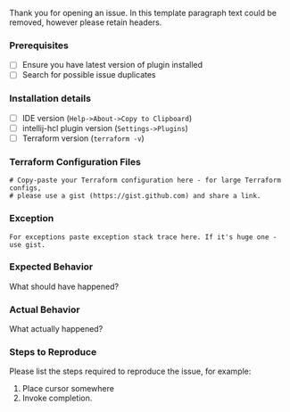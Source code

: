 Thank you for opening an issue.
In this template paragraph text could be removed, however please retain headers.

### Prerequisites
 - [ ] Ensure you have latest version of plugin installed
 - [ ] Search for possible issue duplicates

### Installation details
 - [ ] IDE version (`Help->About->Copy to Clipboard`)
 - [ ] intellij-hcl plugin version (`Settings->Plugins`)
 - [ ] Terraform version (`terraform -v`)

### Terraform Configuration Files
```hcl
# Copy-paste your Terraform configuration here - for large Terraform configs,
# please use a gist (https://gist.github.com) and share a link. 
```

### Exception
```text
For exceptions paste exception stack trace here. If it's huge one - use gist.
```

### Expected Behavior
What should have happened?

### Actual Behavior
What actually happened?

### Steps to Reproduce
Please list the steps required to reproduce the issue, for example:
1. Place cursor somewhere
2. Invoke completion.
